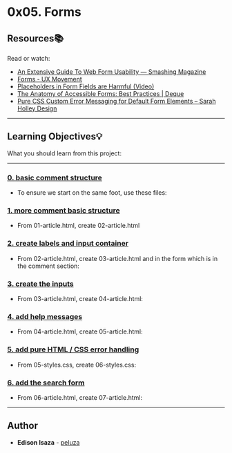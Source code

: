 # 0x05. Forms

## Resources:books:
Read or watch:
* [An Extensive Guide To Web Form Usability — Smashing Magazine](https://intranet.hbtn.io/rltoken/L7JpxWt0F5VsUtwsDGaJYg)
* [Forms - UX Movement](https://intranet.hbtn.io/rltoken/FaOz7GkGRSnrlYKL91sWYQ)
* [Placeholders in Form Fields are Harmful (Video)](https://intranet.hbtn.io/rltoken/kkI4hp8L2xriaBiZ4aay5g)
* [The Anatomy of Accessible Forms: Best Practices | Deque](https://intranet.hbtn.io/rltoken/Suk4Imd1PwQWQfMARmUyOg)
* [Pure CSS Custom Error Messaging for Default Form Elements – Sarah Holley Design](https://intranet.hbtn.io/rltoken/mt7GbkQzlwq86rGgLXuKug)

---
## Learning Objectives:bulb:
What you should learn from this project:

---

### [0. basic comment structure](./01-article.html)
* To ensure we start on the same foot, use these files:


### [1. more comment basic structure](./02-article.html)
* From 01-article.html, create 02-article.html


### [2. create labels and input container](./03-styles.css)
* From 02-article.html, create 03-article.html and in the form which is in the comment section:


### [3. create the inputs](./04-article.html)
* From 03-article.html, create 04-article.html:


### [4. add help messages](./05-article.html)
* From 04-article.html, create 05-article.html:


### [5. add pure HTML / CSS error handling](./06-styles.css)
* From 05-styles.css, create 06-styles.css:


### [6. add the search form](./07-article.html)
* From 06-article.html, create 07-article.html:

---

## Author
* **Edison Isaza** - [peluza](https://github.com/peluza)